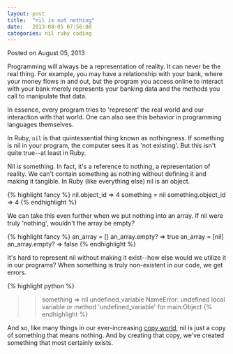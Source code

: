```yaml
---
layout: post
title:  "nil is not nothing"
date:   2013-08-05 07:56:00
categories: nil ruby coding
---
```

<div class="postmetadata">
  Posted on <span class="updated">August 05, 2013</span>
</div>

Programming will always be a representation of reality. It can never be the real thing. For example, you may have a relationship with your bank, where your money flows in and out, but the program you access online to interact with your bank merely represents your banking data and the methods you call to manipulate that data.

In essence, every program tries to 'represent' the real world and our interaction with that world. One can also see this behavior in programming languages themselves.

In Ruby, `nil` is that quintessential thing known as nothingness. If something is nil in your program, the computer sees it as 'not existing'. But this isn't quite true--at least in Ruby.

Nil *is* something. In fact, it's a reference to nothing, a representation of reality. We can't contain something as nothing without defining it and making it tangible. In Ruby (like everything else) nil is an object.

{% highlight fancy %}
nil.object_id
=> 4
something = nil
something.object_id
=> 4
{% endhighlight %}

We can take this even further when we put nothing into an array. If nil were truly 'nothing', wouldn't the array be empty?

{% highlight fancy %}
an_array = []
an_array.empty?
=> true
an_array = [nil]
an_array.empty?
=> false
{% endhighlight %}

It's hard to represent nil without making it exist--how else would we utilize it in our programs? When something is truly non-existent in our code, we get errors.

{% highlight python %}
>> something
=> nil
>> undefined_variable
NameError: undefined local variable or method
 'undefined_variable' for main:Object
{% endhighlight %}

And so, like many things in our ever-increasing [copy world][copy-world], nil is just a copy of something that means nothing. And by creating that copy, we've created something that most certainly exists.

[copy-world]: https://medium.com/we-live-in-the-future/53db59f5571

